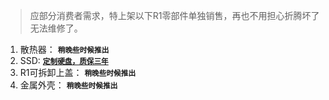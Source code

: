 > 应部分消费者需求，特上架以下R1零部件单独销售，再也不用担心折腾坏了无法维修了。

1. 散热器：  **<small>稍晚些时候推出</small>**
2. SSD:  **<small> [定制硬盘，质保三年](https://item.taobao.com/item.htm?ft=t&id=686963354915)</small>**
3. R1可拆卸上盖：  **<small>稍晚些时候推出</small>**
4. 金属外壳：  **<small>稍晚些时候推出</small>**
